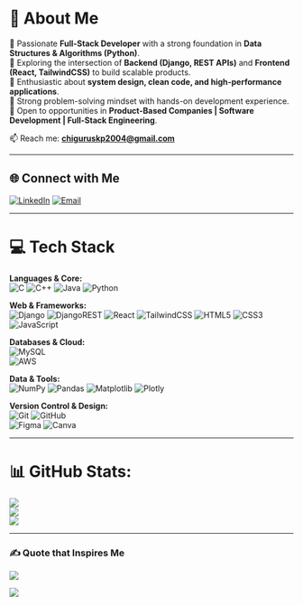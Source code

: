 # 💫 About Me  
🔹 Passionate **Full-Stack Developer** with a strong foundation in **Data Structures & Algorithms (Python)**.  
🔹 Exploring the intersection of **Backend (Django, REST APIs)** and **Frontend (React, TailwindCSS)** to build scalable products.  
🔹 Enthusiastic about **system design, clean code, and high-performance applications**.  
🔹 Strong problem-solving mindset with hands-on development experience.  
🔹 Open to opportunities in **Product-Based Companies | Software Development | Full-Stack Engineering**.  

📫 Reach me: **chiguruskp2004@gmail.com**  

---

## 🌐 Connect with Me  
[![LinkedIn](https://img.shields.io/badge/LinkedIn-%230077B5.svg?logo=linkedin&logoColor=white)](https://linkedin.com/in/chsakethkumar)  [![Email](https://img.shields.io/badge/Email-D14836?logo=gmail&logoColor=white)](mailto:chiguruskp2004@gmail.com)  

---

# 💻 Tech Stack  

**Languages & Core:**  
![C](https://img.shields.io/badge/C-%2300599C.svg?style=for-the-badge&logo=c&logoColor=white)  ![C++](https://img.shields.io/badge/c++-%2300599C.svg?style=for-the-badge&logo=c%2B%2B&logoColor=white)  ![Java](https://img.shields.io/badge/java-%23ED8B00.svg?style=for-the-badge&logo=openjdk&logoColor=white)  ![Python](https://img.shields.io/badge/python-%2314354C.svg?style=for-the-badge&logo=python&logoColor=white)  

**Web & Frameworks:**  
![Django](https://img.shields.io/badge/django-%23092E20.svg?style=for-the-badge&logo=django&logoColor=white)  ![DjangoREST](https://img.shields.io/badge/Django%20REST-%23FF1709.svg?style=for-the-badge&logo=django&logoColor=white)  ![React](https://img.shields.io/badge/react-%2320232a.svg?style=for-the-badge&logo=react&logoColor=%2361DAFB)  ![TailwindCSS](https://img.shields.io/badge/tailwindcss-%2338B2AC.svg?style=for-the-badge&logo=tailwind-css&logoColor=white)  ![HTML5](https://img.shields.io/badge/html5-%23E34F26.svg?style=for-the-badge&logo=html5&logoColor=white)  ![CSS3](https://img.shields.io/badge/css3-%231572B6.svg?style=for-the-badge&logo=css3&logoColor=white)  ![JavaScript](https://img.shields.io/badge/javascript-%23323330.svg?style=for-the-badge&logo=javascript&logoColor=%23F7DF1E)  

**Databases & Cloud:**  
![MySQL](https://img.shields.io/badge/mysql-%2300f.svg?style=for-the-badge&logo=mysql&logoColor=white)  
![AWS](https://img.shields.io/badge/AWS-%23FF9900.svg?style=for-the-badge&logo=amazon-aws&logoColor=white)  

**Data & Tools:**  
![NumPy](https://img.shields.io/badge/numpy-%23013243.svg?style=for-the-badge&logo=numpy&logoColor=white)  ![Pandas](https://img.shields.io/badge/pandas-%23150458.svg?style=for-the-badge&logo=pandas&logoColor=white)  ![Matplotlib](https://img.shields.io/badge/matplotlib-%2300599C.svg?style=for-the-badge&logo=plotly&logoColor=white)  ![Plotly](https://img.shields.io/badge/plotly-%233F4F75.svg?style=for-the-badge&logo=plotly&logoColor=white)  

**Version Control & Design:**  
![Git](https://img.shields.io/badge/git-%23F05033.svg?style=for-the-badge&logo=git&logoColor=white)  ![GitHub](https://img.shields.io/badge/github-%23121011.svg?style=for-the-badge&logo=github&logoColor=white)  
![Figma](https://img.shields.io/badge/figma-%23F24E1E.svg?style=for-the-badge&logo=figma&logoColor=white)  ![Canva](https://img.shields.io/badge/Canva-%2300C4CC.svg?style=for-the-badge&logo=Canva&logoColor=white)  

---
# 📊 GitHub Stats:
![](https://github-readme-stats.vercel.app/api?username=SakethKumar100&theme=chartreuse-dark&hide_border=false&include_all_commits=false&count_private=false)<br/>
![](https://nirzak-streak-stats.vercel.app/?user=SakethKumar100&theme=chartreuse-dark&hide_border=false)<br/>
![](https://github-readme-stats.vercel.app/api/top-langs/?username=SakethKumar100&theme=chartreuse-dark&hide_border=false&include_all_commits=false&count_private=false&layout=compact)


---

### ✍️ Quote that Inspires Me  
![](https://quotes-github-readme.vercel.app/api?type=horizontal&theme=light)

[![](https://visitcount.itsvg.in/api?id=SakethKumar100&icon=0&color=0)](https://visitcount.itsvg.in)  
